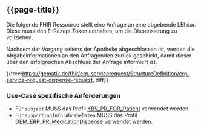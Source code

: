 ## {{page-title}}

Die folgende FHIR Ressource stellt eine Anfrage an eine abgebende LEI dar. Diese muss den E-Rezept Token enthalten, um die Dispensierung zu vollziehen.

Nachdem der Vorgang seitens der Apotheke abgeschlossen ist, werden die Abgabeinformationen an den Anfragenden zurück geschickt, damit dieser über den erfolgreichen Abschluss der Anfrage informiert ist.

{{tree:https://gematik.de/fhir/erp-servicerequest/StructureDefinition/erp-service-request-dispense-request, diff}}

### Use-Case spezifische Anforderungen

* Für `subject` MUSS das Profil [KBV_PR_FOR_Patient](https://fhir.kbv.de/StructureDefinition/KBV_PR_FOR_Patient) verwendet werden.
* Für `supportingInfo:AbgabeDaten` MUSS das Profil [GEM_ERP_PR_MedicationDispense](https://gematik.de/fhir/erp/StructureDefinition/GEM_ERP_PR_MedicationDispense) verwendet werden.
